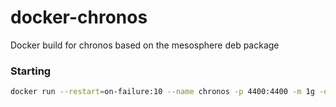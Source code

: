 # docker-chronos
Docker build for chronos based on the mesosphere deb package


### Starting

```bash
docker run --restart=on-failure:10 --name chronos -p 4400:4400 -m 1g -e MESOS_ZK=zk://pet100:2181,pet110:2181,pet120:2181/mesos -e CHRONOS_ZK=zk://pet100:2181,pet110:2181,pet120:2181 -e CHRONOS_HOSTNAME=`hostname` boritzio/docker-chronos
```